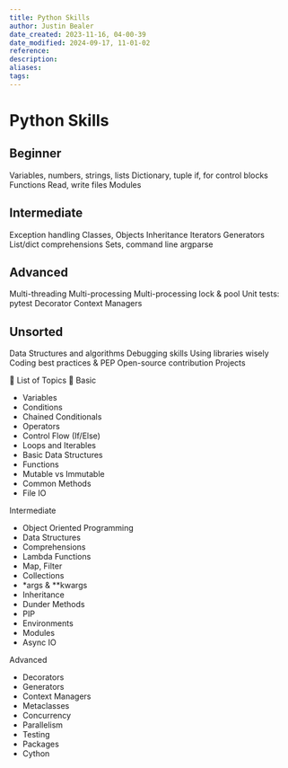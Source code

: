 ```yaml
---
title: Python Skills
author: Justin Bealer
date_created: 2023-11-16, 04-00-39
date_modified: 2024-09-17, 11-01-02
reference: 
description: 
aliases: 
tags: 
---
```

# Python Skills

## Beginner

Variables, numbers, strings, lists
Dictionary, tuple
if, for control blocks
Functions
Read, write files
Modules

## Intermediate

Exception handling
Classes, Objects
Inheritance
Iterators
Generators
List/dict comprehensions
Sets, command line argparse

## Advanced

Multi-threading
Multi-processing
Multi-processing lock & pool
Unit tests: pytest
Decorator
Context Managers

## Unsorted
Data Structures and algorithms
Debugging skills
Using libraries wisely
Coding best practices & PEP
Open-source contribution
Projects

📘 List of Topics 📘
Basic
- Variables
- Conditions
- Chained Conditionals
- Operators
- Control Flow (If/Else)
- Loops and Iterables
- Basic Data Structures
- Functions
- Mutable vs Immutable
- Common Methods
- File IO

Intermediate
- Object Oriented Programming
- Data Structures
- Comprehensions
- Lambda Functions
- Map, Filter
- Collections
- *args & **kwargs
- Inheritance
- Dunder Methods
- PIP
- Environments
- Modules
- Async IO

Advanced
- Decorators
- Generators
- Context Managers
- Metaclasses
- Concurrency
- Parallelism
- Testing
- Packages
- Cython
